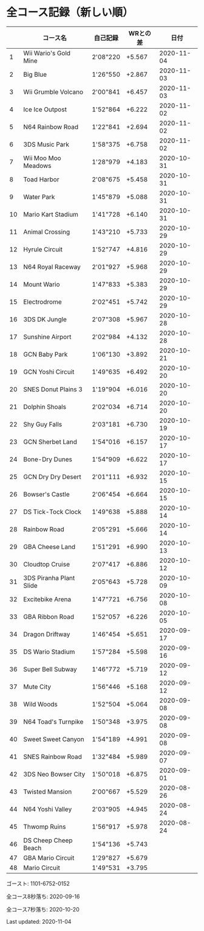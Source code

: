 # 全コース記録（新しい順）

||コース名|自己記録|WRとの差|日付
|--|--|--|--|--|
|1|Wii Wario's Gold Mine|2'08"220|+5.567|2020-11-04|
|2|Big Blue|1'26"550|+2.867|2020-11-03|
|3|Wii Grumble Volcano|2'00"841|+6.457|2020-11-03|
|4|Ice Ice Outpost|1'52"864|+6.222|2020-11-02|
|5|N64 Rainbow Road|1'22"841|+2.694|2020-11-02|
|6|3DS Music Park|1'58"375|+6.758|2020-11-02|
|7|Wii Moo Moo Meadows|1'28"979|+4.183|2020-10-31|
|8|Toad Harbor|2'08"675|+5.458|2020-10-31|
|9|Water Park|1'45"879|+5.088|2020-10-31|
|10|Mario Kart Stadium|1'41"728|+6.140|2020-10-31|
|11|Animal Crossing|1'43"210|+5.733|2020-10-29|
|12|Hyrule Circuit|1'52"747|+4.816|2020-10-29|
|13|N64 Royal Raceway|2'01"927|+5.968|2020-10-29|
|14|Mount Wario|1'47"833|+5.383|2020-10-29|
|15|Electrodrome|2'02"451|+5.742|2020-10-29|
|16|3DS DK Jungle|2'07"308|+5.967|2020-10-28|
|17|Sunshine Airport|2'02"984|+4.132|2020-10-28|
|18|GCN Baby Park|1'06"130|+3.892|2020-10-21|
|19|GCN Yoshi Circuit|1'49"635|+6.492|2020-10-20|
|20|SNES Donut Plains 3|1'19"904|+6.016|2020-10-20|
|21|Dolphin Shoals|2'02"034|+6.714|2020-10-20|
|22|Shy Guy Falls|2'03"181|+6.730|2020-10-19|
|23|GCN Sherbet Land|1'54"016|+6.157|2020-10-17|
|24|Bone-Dry Dunes|1'54"909|+6.622|2020-10-17|
|25|GCN Dry Dry Desert|2'01"111|+6.932|2020-10-15|
|26|Bowser's Castle|2'06"454|+6.664|2020-10-15|
|27|DS Tick-Tock Clock|1'49"638|+5.888|2020-10-14|
|28|Rainbow Road|2'05"291|+5.666|2020-10-14|
|29|GBA Cheese Land|1'51"291|+6.990|2020-10-13|
|30|Cloudtop Cruise|2'07"417|+6.886|2020-10-12|
|31|3DS Piranha Plant Slide|2'05"643|+5.728|2020-10-09|
|32|Excitebike Arena|1'47"721|+6.756|2020-10-08|
|33|GBA Ribbon Road|1'52"057|+6.226|2020-10-05|
|34|Dragon Driftway|1'46"454|+5.651|2020-09-17|
|35|DS Wario Stadium|1'57"284|+5.598|2020-09-16|
|36|Super Bell Subway|1'46"772|+5.719|2020-09-12|
|37|Mute City|1'56"446|+5.168|2020-09-12|
|38|Wild Woods|1'52"504|+5.064|2020-09-08|
|39|N64 Toad's Turnpike|1'50"348|+3.975|2020-09-08|
|40|Sweet Sweet Canyon|1'54"189|+4.991|2020-09-08|
|41|SNES Rainbow Road|1'32"484|+5.989|2020-09-07|
|42|3DS Neo Bowser City|1'50"018|+6.875|2020-09-01|
|43|Twisted Mansion|2'00"667|+5.529|2020-08-26|
|44|N64 Yoshi Valley|2'03"905|+4.945|2020-08-24|
|45|Thwomp Ruins|1'56"917|+5.978|2020-08-24|
|46|DS Cheep Cheep Beach|1'54"136|+5.743||
|47|GBA Mario Circuit|1'29"827|+5.679||
|48|Mario Circuit|1'49"531|+3.795||

ゴースト: 1101-6752-0152

全コース8秒落ち: 2020-09-16

全コース7秒落ち: 2020-10-20

Last updated: 2020-11-04
